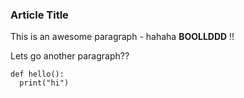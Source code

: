 ### Article Title

This is an awesome paragraph - hahaha **BOOLLDDD** !!

Lets go another paragraph?? 

```
def hello():
  print("hi")
```



